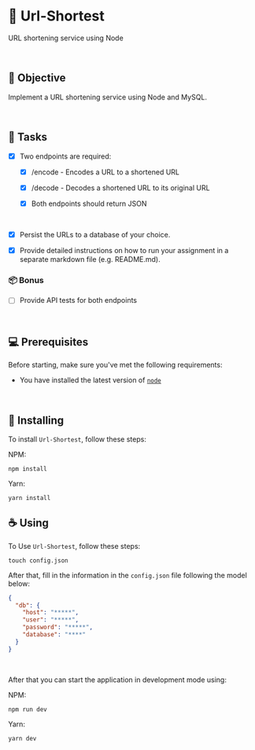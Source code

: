 # 🔗 Url-Shortest

URL shortening service using Node

<br>

## 🎯 Objective

Implement a URL shortening service using Node and MySQL.

<br>

## 📌 Tasks

- [x] Two endpoints are required:

  - [x] /encode - Encodes a URL to a shortened URL

  - [x] /decode - Decodes a shortened URL to its original URL

  - [x] Both endpoints should return JSON

<br>

- [x] Persist the URLs to a database of your choice.

- [x] Provide detailed instructions on how to run your assignment in a separate markdown file (e.g. README.md).

### 📦 Bonus

- [ ] Provide API tests for both endpoints

<br>

## 💻 Prerequisites

Before starting, make sure you've met the following requirements:
  * You have installed the latest version of [`node`](https://nodejs.org/en/)
  
<br>

## 🚀 Installing
To install `Url-Shortest`, follow these steps:

NPM:
```
npm install
```

Yarn:

```
yarn install
```

## ☕ Using

To Use `Url-Shortest`, follow these steps:

```console
touch config.json
```

After that, fill in the information in the `config.json` file following the model below:

```json
{
  "db": {
    "host": "*****",
    "user": "*****",
    "password": "*****",
    "database": "****"
  }
}
```
<br>

After that you can start the application in development mode using:

NPM:
```console
npm run dev
```

Yarn:

```console
yarn dev
```
